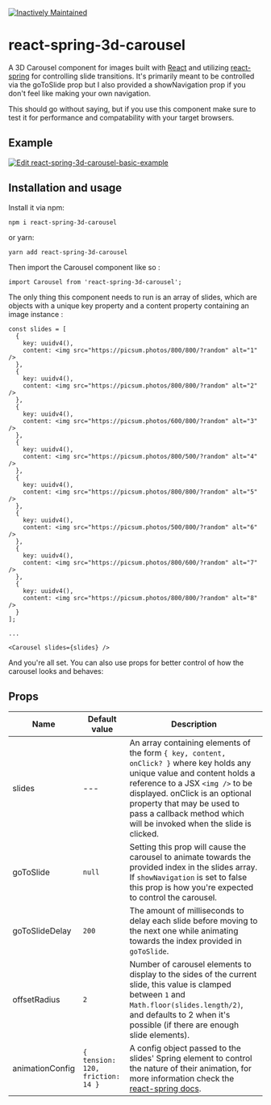 [![Inactively Maintained](https://img.shields.io/badge/Maintenance%20Level-Inactively%20Maintained-yellowgreen.svg)](https://gist.github.com/cheerfulstoic/d107229326a01ff0f333a1d3476e068d)

# react-spring-3d-carousel

A 3D Carousel component for images built with [React](https://reactjs.org/) and utilizing [react-spring](https://github.com/react-spring/react-spring) for controlling slide transitions.
It's primarily meant to be controlled via the goToSlide prop but I also provided a showNavigation prop if you don't feel like making your own navigation.

This should go without saying, but if you use this component make sure to test it for performance and compatability with your target browsers.

## Example

[![Edit react-spring-3d-carousel-basic-example](https://codesandbox.io/static/img/play-codesandbox.svg)](https://codesandbox.io/s/1v96j74484?view=preview)

## Installation and usage

Install it via npm:

```
npm i react-spring-3d-carousel
```

or yarn:

```
yarn add react-spring-3d-carousel
```

Then import the Carousel component like so :

```
import Carousel from 'react-spring-3d-carousel';
```

The only thing this component needs to run is an array of slides, which are objects with a unique key property and a content property containing an image instance :

```
const slides = [
  {
    key: uuidv4(),
    content: <img src="https://picsum.photos/800/800/?random" alt="1" />
  },
  {
    key: uuidv4(),
    content: <img src="https://picsum.photos/800/800/?random" alt="2" />
  },
  {
    key: uuidv4(),
    content: <img src="https://picsum.photos/600/800/?random" alt="3" />
  },
  {
    key: uuidv4(),
    content: <img src="https://picsum.photos/800/500/?random" alt="4" />
  },
  {
    key: uuidv4(),
    content: <img src="https://picsum.photos/800/800/?random" alt="5" />
  },
  {
    key: uuidv4(),
    content: <img src="https://picsum.photos/500/800/?random" alt="6" />
  },
  {
    key: uuidv4(),
    content: <img src="https://picsum.photos/800/600/?random" alt="7" />
  },
  {
    key: uuidv4(),
    content: <img src="https://picsum.photos/800/800/?random" alt="8" />
  }
];

...

<Carousel slides={slides} />
```

And you're all set. You can also use props for better control of how the carousel looks and behaves:

## Props

| Name            | Default value                    | Description                                                                                                                                                                                                                                                                                          |
| --------------- | -------------------------------- | ---------------------------------------------------------------------------------------------------------------------------------------------------------------------------------------------------------------------------------------------------------------------------------------------------- |
| slides          | ---                              | An array containing elements of the form `{ key, content, onClick? }` where key holds any unique value and content holds a reference to a JSX `<img />` to be displayed. onClick is an optional property that may be used to pass a callback method which will be invoked when the slide is clicked. |
| goToSlide       | `null`                           | Setting this prop will cause the carousel to animate towards the provided index in the slides array. If `showNavigation` is set to false this prop is how you're expected to control the carousel.                                                                                                   |
| goToSlideDelay  | `200`                            | The amount of milliseconds to delay each slide before moving to the next one while animating towards the index provided in `goToSlide`.               |
| offsetRadius    | `2`                              | Number of carousel elements to display to the sides of the current slide, this value is clamped between `1` and `Math.floor(slides.length/2)`, and defaults to 2 when it's possible (if there are enough slide elements).                                                                            |
| animationConfig | `{ tension: 120, friction: 14 }` | A config object passed to the slides' Spring element to control the nature of their animation, for more information check the [react-spring docs](http://react-spring.surge.sh/#/api#configs).                                                                                                       |
